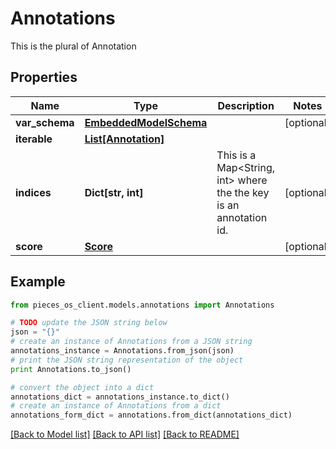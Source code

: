 # Annotations

This is the plural of Annotation

## Properties

Name | Type | Description | Notes
------------ | ------------- | ------------- | -------------
**var_schema** | [**EmbeddedModelSchema**](EmbeddedModelSchema.md) |  | [optional] 
**iterable** | [**List[Annotation]**](Annotation.md) |  | 
**indices** | **Dict[str, int]** | This is a Map&lt;String, int&gt; where the the key is an annotation id. | [optional] 
**score** | [**Score**](Score.md) |  | [optional] 

## Example

```python
from pieces_os_client.models.annotations import Annotations

# TODO update the JSON string below
json = "{}"
# create an instance of Annotations from a JSON string
annotations_instance = Annotations.from_json(json)
# print the JSON string representation of the object
print Annotations.to_json()

# convert the object into a dict
annotations_dict = annotations_instance.to_dict()
# create an instance of Annotations from a dict
annotations_form_dict = annotations.from_dict(annotations_dict)
```
[[Back to Model list]](../README.md#documentation-for-models) [[Back to API list]](../README.md#documentation-for-api-endpoints) [[Back to README]](../README.md)


